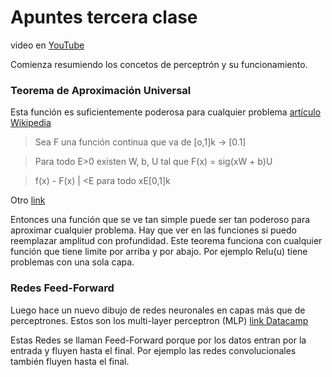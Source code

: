 # Apuntes tercera clase
video en [YouTube](https://youtu.be/eV-N1ozcZrk?si=nTyxrnYWdiq7s-uL)

Comienza resumiendo los concetos de perceptrón y su funcionamiento.

### Teorema de Aproximación Universal

Esta función es suficientemente poderosa para cualquier problema [artículo Wikipedia](https://es.wikipedia.org/wiki/Teor%C3%ADa_de_la_aproximaci%C3%B3n)

> Sea F una función continua que va de [o,1]k -> [0.1]

> Para todo E>0 existen W, b, U tal que F(x) = sig(xW + b)U

> f(x) - F(x) | <E para todo xE[0,1]k

Otro [link](https://es.eitca.org/artificial-intelligence/eitc-ai-adl-advanced-deep-learning/neural-networks/neural-networks-foundations/examination-review-neural-networks-foundations/what-is-the-universal-approximation-theorem-and-what-implications-does-it-have-for-the-design-and-capabilities-of-neural-networks/)

Entonces una función que se ve tan simple puede ser tan poderoso para aproximar cualquier problema. Hay que ver en las funciones si puedo reemplazar amplitud con profundidad. Este teorema funciona con cualquier función que tiene limite por arriba y por abajo. Por ejemplo Relu(u) tiene problemas con una sola capa.

### Redes Feed-Forward
Luego hace un nuevo dibujo de redes neuronales en capas más que de perceptrones. Estos son los multi-layer perceptron (MLP) [link Datacamp](https://www.datacamp.com/tutorial/multilayer-perceptrons-in-machine-learning) 

Estas Redes se llaman Feed-Forward porque por los datos entran por la entrada y fluyen hasta el final. Por ejemplo las redes convolucionales también fluyen hasta el final. 